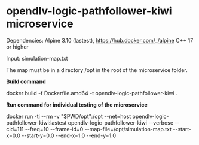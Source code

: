 # opendlv-logic-pathfollower-kiwi microservice

Dependencies:
Alpine 3.10 (lastest), https://hub.docker.com/_/alpine
C++ 17 or higher


Input: simulation-map.txt

The map must be in a directory /opt in the root of the microservice folder.

**Build command**

docker build -f Dockerfile.amd64 -t opendlv-logic-pathfollower-kiwi .


**Run command for individual testing of the microservice**

docker run -ti --rm -v "$PWD/opt":/opt --net=host opendlv-logic-pathfollower-kiwi:lastest opendlv-logic-pathfollower-kiwi --verbose --cid=111 --freq=10 --frame-id=0 --map-file=/opt/simulation-map.txt --start-x=0.0 --start-y=0.0 --end-x=1.0 --end-y=1.0
